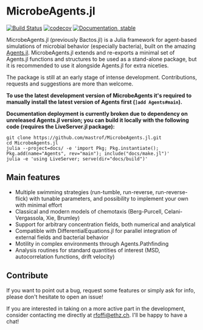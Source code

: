 # MicrobeAgents.jl

[![Build Status](https://github.com/mastrof/MicrobeAgents.jl/workflows/CI/badge.svg)](https://github.com/mastrof/MicrobeAgents.jl/actions)
[![codecov](https://codecov.io/gh/mastrof/MicrobeAgents.jl/branch/main/graphs/badge.svg)](https://codecov.io/gh/mastrof/MicrobeAgents.jl)
[![Documentation, stable](https://img.shields.io/badge/docs-latest-blue.svg)](https://mastrof.github.io/MicrobeAgents.jl/dev/)

MicrobeAgents.jl (previously Bactos.jl) is a Julia framework for agent-based
simulations of microbial behavior (especially bacteria), built on
the amazing [Agents.jl](https://github.com/JuliaDynamics/Agents.jl).
MicrobeAgents.jl extends and re-exports a minimal set of Agents.jl
functions and structures to be used as a stand-alone package, but it is
recommended to use it alongside Agents.jl for extra niceties.

The package is still at an early stage of intense development.
Contributions, requests and suggestions are more than welcome.

**To use the latest development version of MicrobeAgents it's required to manually install
the latest version of Agents first (`]add Agents#main`).**

**Documentation deployment is currently broken due to dependency on unreleased Agents.jl version; you can build it locally with the following code (requires the LiveServer.jl package):**
```
git clone https://github.com/mastrof/MicrobeAgents.jl.git
cd MicrobeAgents.jl
julia --project=docs/ -e 'import Pkg; Pkg.instantiate(); Pkg.add(name="Agents", rev="main"); include("docs/make.jl")'
julia -e 'using LiveServer; serve(dir="docs/build")'
```

## Main features
- Multiple swimming strategies (run-tumble, run-reverse, run-reverse-flick) with tunable parameters, and possibility to implement your own with minimal effort
- Classical and modern models of chemotaxis (Berg-Purcell, Celani-Vergassola, Xie, Brumley)
- Support for arbitrary concentration fields, both numerical and analytical
- Compatible with DifferentialEquations.jl for parallel integration of external fields and bacterial behavior
- Motility in complex environments through Agents.Pathfinding
- Analysis routines for standard quantities of interest (MSD, autocorrelation functions, drift velocity)

## Contribute
If you want to point out a bug, request some features or simply ask for info,
please don't hesitate to open an issue!

If you are interested in taking on a more active part in the development,
consider contacting me directly at rfoffi@ethz.ch.
I'll be happy to have a chat!
